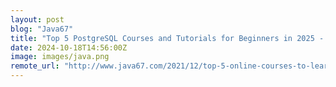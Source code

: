 ```yaml
---
layout: post
blog: "Java67"
title: "Top 5 PostgreSQL Courses and Tutorials for Beginners in 2025 - Best of Lot"
date: 2024-10-18T14:56:00Z
image: images/java.png
remote_url: "http://www.java67.com/2021/12/top-5-online-courses-to-learn.html"
---
```


